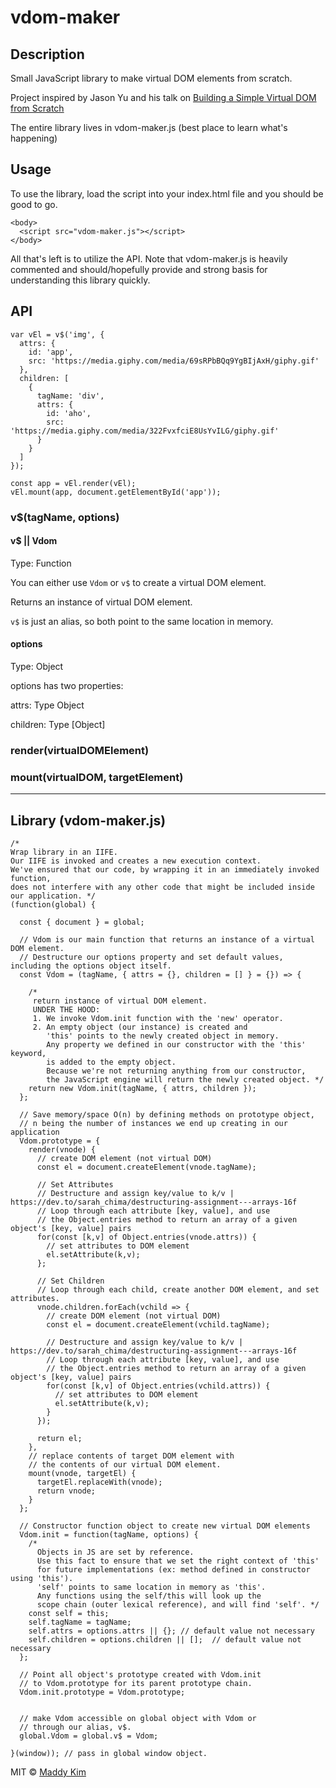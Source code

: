 # vdom-maker

## Description
Small JavaScript library to make virtual DOM elements from scratch.

Project inspired by Jason Yu and his talk on [Building a Simple Virtual DOM from Scratch](https://dev.to/ycmjason/building-a-simple-virtual-dom-from-scratch-3d05)

The entire library lives in vdom-maker.js (best place to learn what's happening)

## Usage
To use the library, load the script into your index.html file and you should be good to go.

```
<body>
  <script src="vdom-maker.js"></script>
</body>
```

All that's left is to utilize the API.
Note that vdom-maker.js is heavily commented and should/hopefully provide and strong basis for understanding this library quickly.

## API

```
var vEl = v$('img', {
  attrs: {
    id: 'app',
    src: 'https://media.giphy.com/media/69sRPbBQq9YgBIjAxH/giphy.gif'
  },
  children: [
    {
      tagName: 'div',
      attrs: {
        id: 'aho',
        src: 'https://media.giphy.com/media/322FvxfciE8UsYvILG/giphy.gif'
      }
    }
  ]
});

const app = vEl.render(vEl);
vEl.mount(app, document.getElementById('app'));

```

### v$(tagName, options)

#### v$ || Vdom
Type: Function 

You can either use `Vdom` or `v$` to create a virtual DOM element.

Returns an instance of virtual DOM element.

`v$` is just an alias, so both point to the same location in memory. 

#### options 
Type: Object

options has two properties:

attrs: Type Object

children: Type [Object]

### render(virtualDOMElement)

### mount(virtualDOM, targetElement)


___

## Library (vdom-maker.js)
```
/* 
Wrap library in an IIFE.
Our IIFE is invoked and creates a new execution context.
We've ensured that our code, by wrapping it in an immediately invoked function,
does not interfere with any other code that might be included inside our application. */
(function(global) {

  const { document } = global;

  // Vdom is our main function that returns an instance of a virtual DOM element.
  // Destructure our options property and set default values, including the options object itself.
  const Vdom = (tagName, { attrs = {}, children = [] } = {}) => {

    /* 
     return instance of virtual DOM element.
     UNDER THE HOOD:
     1. We invoke Vdom.init function with the 'new' operator.
     2. An empty object (our instance) is created and
        'this' points to the newly created object in memory.
        Any property we defined in our constructor with the 'this' keyword,
        is added to the empty object.
        Because we're not returning anything from our constructor,
        the JavaScript engine will return the newly created object. */
    return new Vdom.init(tagName, { attrs, children });
  };

  // Save memory/space O(n) by defining methods on prototype object, 
  // n being the number of instances we end up creating in our application
  Vdom.prototype = {
    render(vnode) {
      // create DOM element (not virtual DOM)
      const el = document.createElement(vnode.tagName);

      // Set Attributes
      // Destructure and assign key/value to k/v | https://dev.to/sarah_chima/destructuring-assignment---arrays-16f
      // Loop through each attribute [key, value], and use
      // the Object.entries method to return an array of a given object's [key, value] pairs
      for(const [k,v] of Object.entries(vnode.attrs)) {
        // set attributes to DOM element
        el.setAttribute(k,v);
      };

      // Set Children
      // Loop through each child, create another DOM element, and set attributes.
      vnode.children.forEach(vchild => {
        // create DOM element (not virtual DOM)
        const el = document.createElement(vchild.tagName);

        // Destructure and assign key/value to k/v | https://dev.to/sarah_chima/destructuring-assignment---arrays-16f
        // Loop through each attribute [key, value], and use
        // the Object.entries method to return an array of a given object's [key, value] pairs
        for(const [k,v] of Object.entries(vchild.attrs)) {
          // set attributes to DOM element
          el.setAttribute(k,v);
        }
      });

      return el;
    },
    // replace contents of target DOM element with
    // the contents of our virtual DOM element.
    mount(vnode, targetEl) {
      targetEl.replaceWith(vnode);
      return vnode;
    }
  };

  // Constructor function object to create new virtual DOM elements
  Vdom.init = function(tagName, options) {
    /* 
      Objects in JS are set by reference.
      Use this fact to ensure that we set the right context of 'this'
      for future implementations (ex: method defined in constructor using 'this').
      'self' points to same location in memory as 'this'.
      Any functions using the self/this will look up the 
      scope chain (outer lexical reference), and will find 'self'. */
    const self = this;
    self.tagName = tagName;
    self.attrs = options.attrs || {}; // default value not necessary
    self.children = options.children || [];  // default value not necessary
  };

  // Point all object's prototype created with Vdom.init
  // to Vdom.prototype for its parent prototype chain.
  Vdom.init.prototype = Vdom.prototype;


  // make Vdom accessible on global object with Vdom or 
  // through our alias, v$. 
  global.Vdom = global.v$ = Vdom;

}(window)); // pass in global window object.

```


MIT © [Maddy Kim](https://madleo.io)
